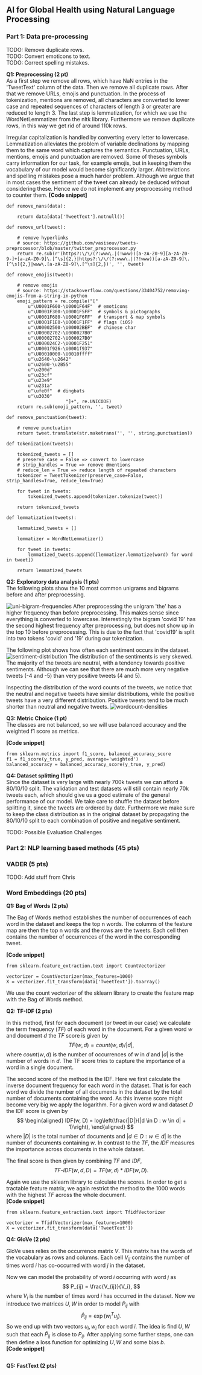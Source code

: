 ## AI for Global Health using Natural Language Processing

### Part 1: Data pre-processing

TODO: Remove duplicate rows. <br>
TODO: Convert emoticons to text. <br>
TODO: Correct spelling mistakes. <br>

**Q1: Preprocessing (2 pt)** <br> 
As a first step we remove all rows, which have NaN entries in the 'TweetText' column of the data.
Then we remove all duplicate rows.
After that we remove URLs, emojis and punctuation.
In the process of tokenization, mentions are removed, all characters are converted to lower case and repeated sequences of characters of length 3 or greater are reduced to length 3.
The last step is lemmatization, for which we use the WordNetLemmatizer from the nltk library.
Furthermore we remove duplicate rows, in this way we get rid of around 110k rows.

Irregular capitalization is handled by converting every letter to lowercase.
Lemmatization alleviates the problem of variable declinations by mapping them to the same word which captures the semantics.
Punctuation, URLs, mentions, emojis and punctuation are removed.
Some of theses symbols carry information for our task, for example emojis, but in keeping them the vocabulary of our model would become significantly larger.
Abbreviations and spelling mistakes pose a much harder problem.
Although we argue that in most cases the sentiment of the tweet can already be deduced without considering these.
Hence we do not implement any preprocessing method to counter them.
**[Code snippet]**
```
def remove_nans(data):

    return data[data['TweetText'].notnull()]

def remove_url(tweet):

    # remove hyperlinks
    # source: https://github.com/vasisouv/tweets-preprocessor/blob/master/twitter_preprocessor.py
    return re.sub(r'(https?:\/\/(?:www\.|(!www))[a-zA-Z0-9][a-zA-Z0-9-]+[a-zA-Z0-9]\.[^\s]{2,}|https?:\/\/(?:www\.|(?!www))[a-zA-Z0-9]\.[^\s]{2,}|www\.[a-zA-Z0-9]\.[^\s]{2,})', '', tweet)

def remove_emojis(tweet):

    # remove emojis
    # source: https://stackoverflow.com/questions/33404752/removing-emojis-from-a-string-in-python
    emoji_pattern = re.compile("["
        u"\U0001F600-\U0001F64F"  # emoticons
        u"\U0001F300-\U0001F5FF"  # symbols & pictographs
        u"\U0001F680-\U0001F6FF"  # transport & map symbols
        u"\U0001F1E0-\U0001F1FF"  # flags (iOS)
        u"\U00002500-\U00002BEF"  # chinese char
        u"\U00002702-\U000027B0"
        u"\U00002702-\U000027B0"
        u"\U000024C2-\U0001F251"
        u"\U0001f926-\U0001f937"
        u"\U00010000-\U0010ffff"
        u"\u2640-\u2642" 
        u"\u2600-\u2B55"
        u"\u200d"
        u"\u23cf"
        u"\u23e9"
        u"\u231a"
        u"\ufe0f"  # dingbats
        u"\u3030"
                      "]+", re.UNICODE)
    return re.sub(emoji_pattern, '', tweet)

def remove_punctuation(tweet):

    # remove punctuation
    return tweet.translate(str.maketrans('', '', string.punctuation))

def tokenization(tweets):

    tokenized_tweets = []
    # preserve case = False => convert to lowercase
    # strip_handles = True => remove @mentions
    # reduce_len = True => reduce length of repeated characters
    tokenizer = TweetTokenizer(preserve_case=False, strip_handles=True, reduce_len=True)

    for tweet in tweets:
        tokenized_tweets.append(tokenizer.tokenize(tweet))

    return tokenized_tweets

def lemmatization(tweets):

    lemmatized_tweets = []

    lemmatizer = WordNetLemmatizer()

    for tweet in tweets:
        lemmatized_tweets.append([lemmatizer.lemmatize(word) for word in tweet])

    return lemmatized_tweets
```

**Q2: Exploratory data analysis (1 pts)** <br>
The following plots show the 10 most common unigrams and bigrams before and after preprocessing.

![uni-bigram-frequencies](plots/uni-bigram-frequencies.png)
After preprocessing the unigram 'the' has a higher frequency than before preprocessing.
This makes sense since everything is converted to lowercase. 
Interestingly the bigram 'covid 19' has the second highest frequency after preprocessing, but does not show up in the top 10 before preprocessing.
This is due to the fact that 'covid19' is split into two tokens 'covid' and '19' during our tokenization.

The following plot shows how often each sentiment occurs in the dataset.
![sentiment-distribution](plots/sentiment-distribution.png)
The distribution of the sentiments is very skewed.
The majority of the tweets are neutral, with a tendency towards positive sentiments.
Although we can see that there are much more very negative tweets (-4 and -5) than very positive tweets (4 and 5).

Inspecting the distribution of the word counts of the tweets, we notice that the neutral and negative tweets have similar distributions, while the positive tweets have a very different distribution.
Positive tweets tend to be much shorter than neutral and negative tweets.
![wordcount-densities](plots/wordcount-densities.png)

**Q3: Metric Choice (1 pt)** <br>
The classes are not balanced, so we will use balanced accuracy and the weighted f1 score as metrics.

**[Code snippet]**
```
from sklearn.metrics import f1_score, balanced_accuracy_score
f1 = f1_score(y_true, y_pred, average='weighted')
balanced_accuracy = balanced_accuracy_score(y_true, y_pred)
```

**Q4: Dataset splitting (1 pt)** <br>
Since the dataset is very large with nearly 700k tweets we can afford a 80/10/10 split.
The validation and test datasets will still contain nearly 70k tweets each, which should give us a good estimate of the general performance of our model. 
We take care to shuffle the dataset before splitting it, since the tweets are ordered by date. 
Furthermore we make sure to keep the class distribution as in the original dataset by propagating the 80/10/10 split to each combination of positive and negative sentiment.

TODO: Possible Evaluation Challenges

### Part 2: NLP learning based methods (45 pts)

### VADER (5 pts)

TODO: Add stuff from Chris

### Word Embeddings (20 pts)

**Q1: Bag of Words (2 pts)** <br>

The Bag of Words method establishes the number of occurrences of each word in the dataset and keeps the top n words.
The columns of the feature map are then the top n words and the rows are the tweets.
Each cell then contains the number of occurrences of the word in the corresponding tweet.

**[Code snippet]**
```
from sklearn.feature_extraction.text import CountVectorizer

vectorizer = CountVectorizer(max_features=1000)
X = vectorizer.fit_transform(data['TweetText']).toarray()
```
We use the count vectorizer of the sklearn library to create the feature map with the Bag of Words method.

**Q2: TF-IDF (2 pts)** <br>

In this method, first for each document (or tweet in our case) we calculate the term frequency ($TF$) of each word in the document.
For a given word $w$ and document $d$ the $TF$ score is given by
$$ 
TF(w, d) = count(w,d) / |d|,$$
where $count(w,d)$ is the number of occurrences of $w$ in $d$ and $|d|$ is the number of words in $d$.
The TF score tries to capture the importance of a word in a single document.

The second score of the method is the IDF.
Here we first calculate the inverse document frequency for each word in the dataset.
That is for each word we divide the number of all documents in the dataset by the total number of documents containing the word.
As this inverse score might become very big we apply the logarithm.
For a given word $w$ and dataset $D$ the IDF score is given by
$$
\begin{aligned}
IDF(w, D) = log\left(\frac{|D|}{|d \in D : w \in d| + 1}\right),
\end{aligned}
$$
where $|D|$ is the total number of documents and $|d \in D : w \in d|$ is the number of documents containing $w$.
In contrast to the $TF$, the $IDF$ measures the importance across documents in the whole dataset.

The final score is then given by combining $TF$ and $IDF$,
$$
TF\text{-}IDF(w, d, D) = TF(w, d) * IDF(w, D).
$$

Again we use the sklearn library to calculate the scores.
In order to get a tractable feature matrix, we again restrict the method to the 1000 words with the highest $TF$ across the whole document. <br>
**[Code snippet]**
```
from sklearn.feature_extraction.text import TfidfVectorizer

vectorizer = TfidfVectorizer(max_features=1000)
X = vectorizer.fit_transform(data['TweetText'])
```

**Q4: GloVe (2 pts)** <br>

GloVe uses relies on the occurrence matrix $V$.
This matrix has the words of the vocabulary as rows and columns.
Each cell $V_{ij}$ contains the number of times word $i$ has co-occurred with word $j$ in the dataset.

Now we can model the probability of word $i$ occurring with word $j$ as
$$
P_{ij} = \frac{V_{ij}}{V_i},
$$
where $V_i$ is the number of times word $i$ has occurred in the dataset.
Now we introduce two matrices $U, W$ in order to model $P_{ij}$ with
$$
\hat{P}_{ij} = \exp(w_i^T u_j).
$$
So we end up with two vectors $u_i, w_i$ for each word $i$.
The idea is find $U, W$ such that each $\hat{P}_{ij}$ is close to $P_{ij}$.
After applying some further steps, one can then define a loss function for optimizing $U, W$ and some bias $b$. <br>
**[Code snippet]**
```
```
**Q5: FastText (2 pts)** <br>





